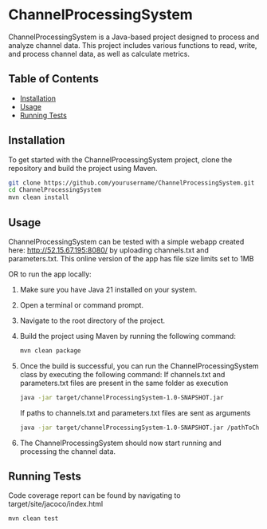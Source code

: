 # ChannelProcessingSystem

ChannelProcessingSystem is a Java-based project designed to process and analyze channel data. This project includes various functions to read, write, and process channel data, as well as calculate metrics.

## Table of Contents

- [Installation](#installation)
- [Usage](#usage)
- [Running Tests](#running-tests)


## Installation

To get started with the ChannelProcessingSystem project, clone the repository and build the project using Maven.

```sh
git clone https://github.com/yourusername/ChannelProcessingSystem.git
cd ChannelProcessingSystem
mvn clean install
```

## Usage
ChannelProcessingSystem can be tested with a simple webapp created here: http://52.15.67.195:8080/ by uploading channels.txt and parameters.txt. This online version of the app has file size limits set to 1MB

OR to run the app locally:

1. Make sure you have Java 21 installed on your system.
2. Open a terminal or command prompt.
3. Navigate to the root directory of the project.
4. Build the project using Maven by running the following command:

    ```sh
    mvn clean package
    ```

5. Once the build is successful, you can run the ChannelProcessingSystem class by executing the following command:
If channels.txt and parameters.txt files are present in the same folder as execution

    ```sh
    java -jar target/channelProcessingSystem-1.0-SNAPSHOT.jar
    ```
    If paths to channels.txt and parameters.txt files are sent as arguments

    ```sh
    java -jar target/channelProcessingSystem-1.0-SNAPSHOT.jar /pathToChannelsTxt/channels.txt /pathToParametersTxt/parameters.txt
    ```

6. The ChannelProcessingSystem should now start running and processing the channel data.

## Running Tests
Code coverage report can be found by navigating to target/site/jacoco/index.html

```sh
mvn clean test
```
